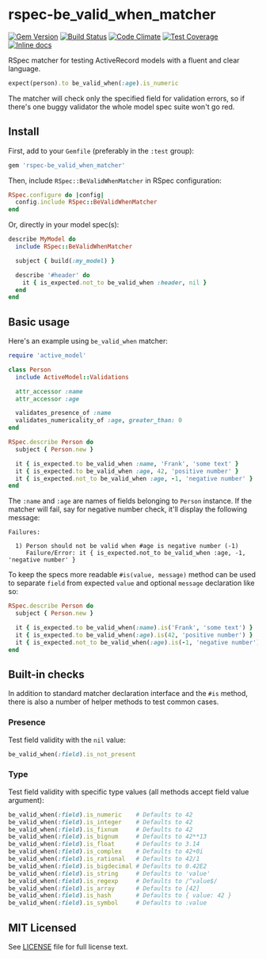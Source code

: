 # rspec-be_valid_when_matcher

[![Gem Version](https://badge.fury.io/rb/rspec-be_valid_when_matcher.svg)](
http://badge.fury.io/rb/rspec-be_valid_when_matcher)
[![Build Status](https://travis-ci.org/mtuchowski/rspec-be_valid_when_matcher.svg)](
https://travis-ci.org/mtuchowski/rspec-be_valid_when_matcher)
[![Code Climate](https://codeclimate.com/github/mtuchowski/rspec-be_valid_when_matcher/badges/gpa.svg)](
https://codeclimate.com/github/mtuchowski/rspec-be_valid_when_matcher)
[![Test Coverage](https://codeclimate.com/github/mtuchowski/rspec-be_valid_when_matcher/badges/coverage.svg)](
https://codeclimate.com/github/mtuchowski/rspec-be_valid_when_matcher/coverage)
[![Inline docs](http://inch-ci.org/github/mtuchowski/rspec-be_valid_when_matcher.svg?branch=master)](
http://inch-ci.org/github/mtuchowski/rspec-be_valid_when_matcher)

RSpec matcher for testing ActiveRecord models with a fluent and clear language.

```ruby
expect(person).to be_valid_when(:age).is_numeric
```

The matcher will check only the specified field for validation errors, so if there's one buggy
validator the whole model spec suite won't go red.

## Install

First, add to your `Gemfile` (preferably in the `:test` group):

```ruby
gem 'rspec-be_valid_when_matcher'
```

Then, include `RSpec::BeValidWhenMatcher` in RSpec configuration:

```ruby
RSpec.configure do |config|
  config.include RSpec::BeValidWhenMatcher
end
```

Or, directly in your model spec(s):

```ruby
describe MyModel do
  include RSpec::BeValidWhenMatcher

  subject { build(:my_model) }

  describe '#header' do
    it { is_expected.not_to be_valid_when :header, nil }
  end
end
```

## Basic usage

Here's an example using `be_valid_when` matcher:

```ruby
require 'active_model'

class Person
  include ActiveModel::Validations

  attr_accessor :name
  attr_accessor :age

  validates_presence_of :name
  validates_numericality_of :age, greater_than: 0
end

RSpec.describe Person do
  subject { Person.new }

  it { is_expected.to be_valid_when :name, 'Frank', 'some text' }
  it { is_expected.to be_valid_when :age, 42, 'positive number' }
  it { is_expected.not_to be_valid_when :age, -1, 'negative number' }
end
```

The `:name` and `:age` are names of fields belonging to `Person` instance. If the matcher will fail,
say for negative number check, it'll display the following message:

```console
Failures:

  1) Person should not be valid when #age is negative number (-1)
     Failure/Error: it { is_expected.not_to be_valid_when :age, -1, 'negative number' }
```

To keep the specs more readable `#is(value, message)` method can be used to separate `field`
from expected `value` and optional `message` declaration like so:

```ruby
RSpec.describe Person do
  subject { Person.new }

  it { is_expected.to be_valid_when(:name).is('Frank', 'some text') }
  it { is_expected.to be_valid_when(:age).is(42, 'positive number') }
  it { is_expected.not_to be_valid_when(:age).is(-1, 'negative number') }
end
```

## Built-in checks

In addition to standard matcher declaration interface and the `#is` method, there is also a number
of helper methods to test common cases.

### Presence

Test field validity with the `nil` value:

```ruby
be_valid_when(:field).is_not_present
```

### Type

Test field validity with specific type values (all methods accept field value argument):

```ruby
be_valid_when(:field).is_numeric    # Defaults to 42
be_valid_when(:field).is_integer    # Defaults to 42
be_valid_when(:field).is_fixnum     # Defaults to 42
be_valid_when(:field).is_bignum     # Defaults to 42**13
be_valid_when(:field).is_float      # Defaults to 3.14
be_valid_when(:field).is_complex    # Defaults to 42+0i
be_valid_when(:field).is_rational   # Defaults to 42/1
be_valid_when(:field).is_bigdecimal # Defaults to 0.42E2
be_valid_when(:field).is_string     # Defaults to 'value'
be_valid_when(:field).is_regexp     # Defaults to /^value$/
be_valid_when(:field).is_array      # Defaults to [42]
be_valid_when(:field).is_hash       # Defaults to { value: 42 }
be_valid_when(:field).is_symbol     # Defaults to :value
```

## MIT Licensed

See [LICENSE](https://github.com/mtuchowski/rspec-be_valid_when_matcher/blob/master/LICENSE) file
for full license text.
